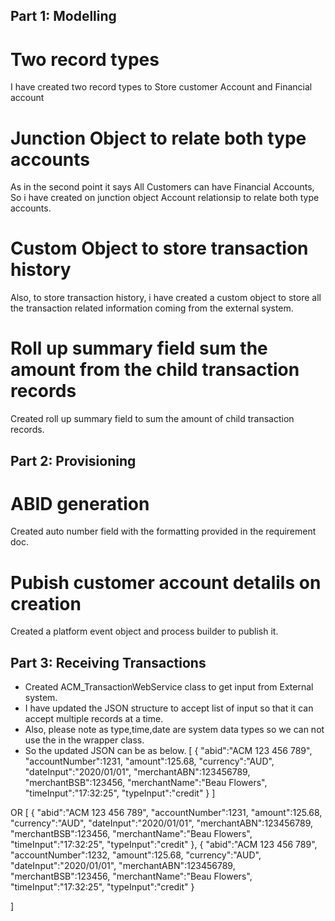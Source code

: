 
## Part 1: Modelling

# Two record types
I have created two record types to Store customer Account and Financial account

# Junction Object to relate both type accounts
As in the second point it says All Customers can have Financial Accounts, So i have created on junction object Account relationsip to relate both type accounts.

# Custom Object to store transaction history
Also, to store transaction history, i have created a custom object to store all the transaction related information coming from the external system.

# Roll up summary field sum the amount from the child transaction records
Created roll up summary field to sum the amount of child transaction records.


## Part 2: Provisioning

# ABID generation
Created auto number field with the formatting provided in the requirement doc.

# Pubish customer account detalils on creation
Created a platform event object and process builder to publish it.


## Part 3: Receiving Transactions

- Created ACM_TransactionWebService class to get input from External system.
- I have updated the JSON structure to accept list of input so that it can accept multiple records at a time.
- Also, please note as type,time,date are system data types so we can not use the in the wrapper class.
- So the updated JSON can be as below.
[
   {
      "abid":"ACM 123 456 789",
      "accountNumber":1231,
      "amount":125.68,
      "currency":"AUD",
      "dateInput":"2020/01/01",
      "merchantABN":123456789,
      "merchantBSB":123456,
      "merchantName":"Beau Flowers",
      "timeInput":"17:32:25",
      "typeInput":"credit"
   }
]

OR
[
   {
      "abid":"ACM 123 456 789",
      "accountNumber":1231,
      "amount":125.68,
      "currency":"AUD",
      "dateInput":"2020/01/01",
      "merchantABN":123456789,
      "merchantBSB":123456,
      "merchantName":"Beau Flowers",
      "timeInput":"17:32:25",
      "typeInput":"credit"
   },
    {
      "abid":"ACM 123 456 789",
      "accountNumber":1232,
      "amount":125.68,
      "currency":"AUD",
      "dateInput":"2020/01/01",
      "merchantABN":123456789,
      "merchantBSB":123456,
      "merchantName":"Beau Flowers",
      "timeInput":"17:32:25",
      "typeInput":"credit"
   }
   
]

    
